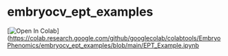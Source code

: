 # embryocv_ept_examples

[![Open In Colab](https://colab.research.google.com/assets/colab-badge.svg)]
(https://colab.research.google.com/github/googlecolab/colabtools/EmbryoPhenomics/embryocv_ept_examples/blob/main/EPT_Example.ipynb

